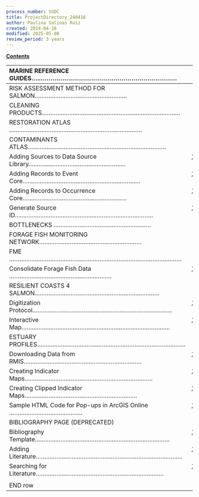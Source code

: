 ```yaml
---
process_number: SGDC
title: ProjectDirectory_240416
author: Paulina Salinas Ruiz
created: 2024-04-16
modified: 2025-05-08
review_period: 3 years
---
```


**<u>Contents</u>**

<table>
<colgroup>
<col style="width: 29%" />
<col style="width: 2%" />
<col style="width: 54%" />
<col style="width: 12%" />
</colgroup>
<thead>
<tr>
<th colspan="3" style="text-align: left;">MARINE REFERENCE GUIDES…..……………………………………………………………</th>
<th style="text-align: right;">Xx</th>
</tr>
</thead>
<tbody>
<tr>
<td colspan="3" style="text-align: left;">RISK ASSESSMENT METHOD FOR SALMON………………………………………………</td>
<td style="text-align: right;">Xx</td>
</tr>
<tr>
<td colspan="3" style="text-align: left;">CLEANING PRODUCTS………………………………………………………………………</td>
<td style="text-align: right;">Xx</td>
</tr>
<tr>
<td colspan="3" style="text-align: left;">RESTORATION ATLAS ...…………………………………………………………………</td>
<td style="text-align: right;">Xx</td>
</tr>
<tr>
<td colspan="3" style="text-align: left;">CONTAMINANTS ATLAS………………………………………………………………………</td>
<td style="text-align: right;"><a href="https://pacificsalmonfoundation-my.sharepoint.com/:f:/g/personal/psalinasruiz_psf_ca/EtpmRc-zswRJnghvEG1cCB4BIg9CpKGSNxQLfWkr7maYPQ?e=7At9RZ">140</a></td>
</tr>
<tr>
<td colspan="3" style="text-align: left;">Adding Sources to Data Source Library…………………………………………………</td>
<td style="text-align: right;"><a href="https://pacificsalmonfoundation-my.sharepoint.com/:w:/g/personal/psalinasruiz_psf_ca/EeCv1Pt1mgdFkb_ctEgQYxwBxSlwe2gwrEfmuH-K8LKWiw?e=vVfAIj">140-01</a></td>
</tr>
<tr>
<td colspan="3" style="text-align: left;">Adding Records to Event Core……………………………………………………………</td>
<td style="text-align: right;"><a href="https://pacificsalmonfoundation-my.sharepoint.com/:w:/g/personal/psalinasruiz_psf_ca/EQUKAf52KTVFlFkVa3edND8BOGDLbow7aDVcIriTjV6AJQ?e=fjvI0R">140-02</a></td>
</tr>
<tr>
<td colspan="3" style="text-align: left;">Adding Records to Occurrence Core…………………………………………………….</td>
<td style="text-align: right;"><a href="https://pacificsalmonfoundation-my.sharepoint.com/:w:/g/personal/psalinasruiz_psf_ca/EfYmZ6h4_MFOt_GLIzsJsbcBhn8eolQBeLNXbOPmrygYbA?e=WcK4fj">140-03</a></td>
</tr>
<tr>
<td colspan="3" style="text-align: left;">Generate Source ID………………………………………………………………………</td>
<td style="text-align: right;"><a href="https://pacificsalmonfoundation-my.sharepoint.com/:u:/g/personal/psalinasruiz_psf_ca/EY9awYeiNaBKrV3yvbsopmEBORq2HO6gz1joKDH3IFFguA?e=knG6b2">140-F10</a></td>
</tr>
<tr>
<td colspan="3" style="text-align: left;">BOTTLENECKS …………………………………………………</td>
<td style="text-align: right;">Xx</td>
</tr>
<tr>
<td colspan="3" style="text-align: left;">FORAGE FISH MONITORING NETWORK……………………………………………………</td>
<td style="text-align: right;">Xx</td>
</tr>
<tr>
<td colspan="3" style="text-align: left;">FME ………………………………………………………………………………………..</td>
<td style="text-align: right;"></td>
</tr>
<tr>
<td colspan="3" style="text-align: left;">Consolidate Forage Fish Data ……………………………………………………</td>
<td style="text-align: right;"><a href="https://pacificsalmonfoundation-my.sharepoint.com/:w:/g/personal/psalinasruiz_psf_ca/EUUk-8bsutJNqsLpdQCFD7MBKXw_SWksEa8RfYw_pr5dew?e=xPeqkx">160-01</a></td>
</tr>
<tr>
<td colspan="3" style="text-align: left;">RESILIENT COASTS 4 SALMON……………………………………………………………….</td>
<td style="text-align: right;"><a href="https://pacificsalmonfoundation-my.sharepoint.com/:f:/g/personal/psalinasruiz_psf_ca/Evgn67xu-NJPvlnB4oP0mg4BpQaBAcEiOhc1XfoSRPgGbw?e=FkNsHg">170</a></td>
</tr>
<tr>
<td colspan="3" style="text-align: left;">Digitization Protocol……………………………………………………………………….</td>
<td style="text-align: right;"><a href="https://pacificsalmonfoundation-my.sharepoint.com/:w:/g/personal/psalinasruiz_psf_ca/EQtj0HDKPl9BmZkBT7KA_iMBTuuwUQb1rbu8DIg8ANaIWA?e=jCVY8R">170-01</a></td>
</tr>
<tr>
<td colspan="3" style="text-align: left;">Interactive Map……………………………………………………………………………</td>
<td style="text-align: right;"><a href="https://pacificsalmonfoundation-my.sharepoint.com/:w:/g/personal/psalinasruiz_psf_ca/EdTVrqtinEpOkkbdwBzoRWsBvuDazk6fFMSXriQ3Kufb7A?e=mnO1yv">170-02</a></td>
</tr>
<tr>
<td colspan="3" style="text-align: left;">ESTUARY PROFILES……………………………………………………………………………</td>
<td style="text-align: right;"><a href="https://pacificsalmonfoundation-my.sharepoint.com/:f:/g/personal/psalinasruiz_psf_ca/EgXv7ybYwKlLkpQ3v-iePD4B90LAXeLk28A7xaS7JVGpkA?e=SomCQY">180</a></td>
</tr>
<tr>
<td colspan="3" style="text-align: left;">Downloading Data from RMIS……………………………………………………………</td>
<td style="text-align: right;"><a href="https://pacificsalmonfoundation-my.sharepoint.com/:w:/g/personal/psalinasruiz_psf_ca/EQw-kstjStVAmBXmVwoUBO8BK6dneTSbJwHlT6eytLGdPQ?e=C9Ec4E">180-01</a></td>
</tr>
<tr>
<td colspan="3" style="text-align: left;">Creating Indicator Maps…………………………………………………………………</td>
<td style="text-align: right;"><a href="https://pacificsalmonfoundation-my.sharepoint.com/:w:/g/personal/psalinasruiz_psf_ca/ESu7t3vJd0JLs6DdcLXZQJgBLQOdpsXSVSLRg87HbXxEOQ?e=hESM7v">180-02</a></td>
</tr>
<tr>
<td colspan="3" style="text-align: left;">Creating Clipped Indicator Maps…………………………………………………………</td>
<td style="text-align: right;"><a href="https://pacificsalmonfoundation-my.sharepoint.com/:w:/g/personal/psalinasruiz_psf_ca/EYguFVj3ebBLpc38IGadWMkBdB0s-a_SHWddSUhvHtH9bw?e=U7Lrsb">180-03</a></td>
</tr>
<tr>
<td colspan="3" style="text-align: left;">Sample HTML Code for Pop-ups in ArcGIS Online …………………………………….</td>
<td style="text-align: right;"><a href="https://pacificsalmonfoundation-my.sharepoint.com/:w:/g/personal/psalinasruiz_psf_ca/EXJPGl24c4pGsGL5wE-5hjUBdZa--WyAqCmQyWKqgf33iw?e=XSztg1">180-F10</a></td>
</tr>
<tr>
<td colspan="3" style="text-align: left;">BIBLIOGRAPHY PAGE (DEPRECATED)</td>
<td style="text-align: right;"><a href="https://pacificsalmonfoundation-my.sharepoint.com/:f:/g/personal/psalinasruiz_psf_ca/EkmBjImTTexHtuF2sVf_iucB9UpiBb62m73oWOC3tUkHpA?e=J7VsK2">190</a></td>
</tr>
<tr>
<td colspan="3" style="text-align: left;">Bibliography Template…………………………………………………………………….</td>
<td style="text-align: right;"><a href="https://pacificsalmonfoundation-my.sharepoint.com/:w:/g/personal/psalinasruiz_psf_ca/EWoAC2CRrOVHo-jbFcfMT_MBBJ4dlDyFuERMh7UHGdtFwA?e=fYZZH8">190-01</a></td>
</tr>
<tr>
<td colspan="3" style="text-align: left;">Adding Literature…………………………………………………………………………..</td>
<td style="text-align: right;"><a href="https://pacificsalmonfoundation-my.sharepoint.com/:w:/g/personal/psalinasruiz_psf_ca/EQIsQ-RHpQ1Cl0LP1m5G6mMBF7YQNjfLXKvQaZsesLCYdA?e=vicDJb">190-02</a></td>
</tr>
<tr>
<td colspan="3" style="text-align: left;">Searching for Literature…………………………………………………………………</td>
<td style="text-align: right;"><a href="https://pacificsalmonfoundation-my.sharepoint.com/:b:/g/personal/psalinasruiz_psf_ca/EZzmwoRZighKqXj27Gc4GOgBKAz3w_pH7i_odH84Ds1k3w?e=qKykIR">190-F10</a></td>
</tr>
<tr>
<td colspan="3" style="text-align: left;"></td>
<td style="text-align: right;"></td>
</tr>
<tr>
<td style="text-align: left;">END row</td>
<td style="text-align: left;"></td>
<td style="text-align: left;"></td>
<td style="text-align: right;"></td>
</tr>
</tbody>
</table>
